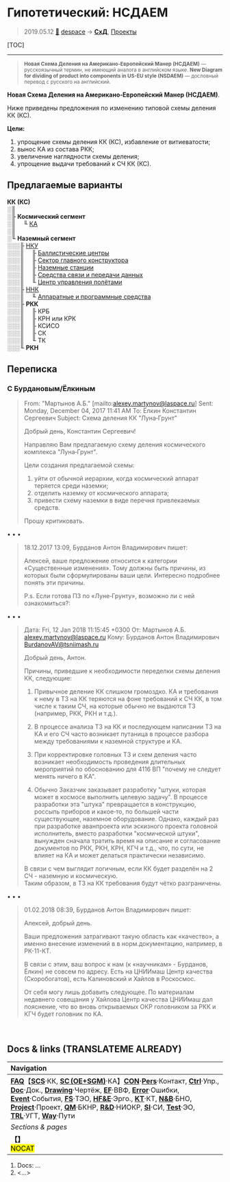 # Гипотетический: НСДАЕМ
> 2019.05.12 [🚀](../index/index.md) [despace](index.md) → **[СхД](drawing.md)**, [Проекты](project.md)

[TOC]

---

> <small>**Новая Схема Деления на Американо‑Европейский Манер (НСДАЕМ)** — русскоязычный термин, не имеющий аналога в английском языке. **New Diagram for dividing of product into components in US-EU style (NSDAEM)** — дословный перевод с русского на английский.</small>

**Новая Схема Деления на Американо‑Европейский Манер (НСДАЕМ)**.

Ниже приведены предложения по изменению типовой схемы деления КК (КС).

**Цели:**

   1. упрощение схемы деления КК (КС), избавление от витиеватости;
   1. вынос КА из состава РКК;
   1. увеличение наглядности схемы деления;
   1. упрощение выдачи требований к СЧ КК (КС).


## Предлагаемые варианты

**КК (КС)**  
░║  
░╟ **Космический сегмент**  
░║  ╙ [КА](sc.md)  
░║  
░╙ **Наземный сегмент**  
░░░╟ [НКУ](scs.md)  
░░░║  ╟ [Баллистические центры](.md)  
░░░║  ╟ [Сектор главного конструктора](cd_segm.md)  
░░░║  ╟ [Наземные станции](scs.md)  
░░░║  ╟ [Средства связи и передачи данных](mcntd.md)  
░░░║  ╙ [Центр управления полётами](scs.md)  
░░░╟ [ННК](scs.md)  
░░░║  ╙ [Аппаратные и программные средства](hns.md)  
░░░╟ **РКК**  
░░░║  ╟ КРБ  
░░░║  ╟ КРН или КРК  
░░░║  ╟ КСИСО  
░░░║  ╟ СК  
░░░║  ╙ ТК  
░░░╙ **РКН**



## Переписка


### С Бурдановым/Ёлкиным

> From: "Мартынов А.Б." [mailto:alexey.martynov@laspace.ru]
> Sent: Monday, December 04, 2017 11:41 AM
> To: Ёлкин Константин Сергеевич
> Subject: Схема деления КК "Луна‑Грунт"
> 
> Добрый день, Константин Сергеевич!
> 
> Направляю Вам предлагаемую схему деления космического комплекса "Луна‑Грунт".
> 
> Цели создания предлагаемой схемы:  
> 1) уйти от обычной иерархии, когда космический аппарат теряется среди наземки;  
> 2) отделить наземку от космического аппарата;  
> 3) привести схему наземки в виде перечня привлекаемых средств.
> 
> Прошу критиковать.

• • •

> 18.12.2017 13:09, Бурданов Антон Владимирович пишет:
> 
> Алексей, ваше предложение относится к категории «Существенные изменения». Тому должны быть причины, из которых были сформулированы ваши цели. Интересно подробнее понять эти причины.
> 
> P.s. Если готова ПЗ по «Луне‑Грунту», возможно ли с ней ознакомиться?:

• • •

> Дата: Fri, 12 Jan 2018 11:15:45 +0300
> От: Мартынов А.Б. <alexey.martynov@laspace.ru>
> Кому: Бурданов Антон Владимирович <BurdanovAV@tsniimash.ru>
> 
> Добрый день, Антон.
> 
> Причины, приведшие к необходимости переделки схемы деления КК, следующие:
> 
> 1) Привычное деление КК слишком громоздко. КА и требования к нему в ТЗ на КК теряются на фоне требований к СЧ КК, в том числе к таким СЧ, на которые обычно не выдаются ТЗ (например, РКК, РКН и т.д.).
> 
> 2) В процессе анализа ТЗ на КК и последующем написании ТЗ на КА и его СЧ часто возникает путаница в процессе разбора между требованиями к наземной структуре и КА.
> 
> 3) При корректировке головных ТЗ и схем деления часто возникает необходимость проведения длительных мероприятий по обоснованию для 4116 ВП "почему не следует менять ничего в КА".
> 
> 4) Обычно Заказчик заказывает разработку "штуки, которая может в космосе выполнить целевую задачу". В процессе разработки эта "штука" превращается в конструкцию, россыпь приборов и какое‑то, по большей части существующее, наземное оборудование. Однако, каждый раз при разработке аванпроекта или эскизного проекта головной исполнитель, вместо разработки "космической штуки", вынужден сначала тратить время на описание и согласование документов по РКК, РКН, КРН, КГЧ и т.д., что, по сути, не влияет на КА и может делаться практически независимо.
> 
> В связи с чем выглядит логичным, если КК будет разделён на 2 СЧ - наземную и космическую.  
> Таким образом, в ТЗ на КК требования будут чётко разграничены.

• • •

> 01.02.2018 08:39, Бурданов Антон Владимирович пишет:
> 
> Алексей, добрый день.
> 
> Ваши предложения затрагивают такую область как «качество», а именно внесение изменений в в норм.документацию, например, в РК-11-КТ.
> 
> В связи с этим, ваш вопрос к нам (к «научникам» - Бурданов, Ёлкин) не совсем по адресу. Есть на ЦНИИмаш Центр качества (Скоробогатов), есть Калиновский и Хайлов в Роскосмос.
> 
> От себя могу лишь добавить следующее. По материалам недавнего совещания у Хайлова Центр качества ЦНИИмаш дал пояснение, что во вновь открываемых ОКР головником за РКК и КГЧ будет головник по КА.



<p style="page-break-after:always"> </p>

## Docs & links (TRANSLATEME ALREADY)
|Navigation|
|:-|
|**[FAQ](faq.md)**【**[SCS](scs.md)**·КК, **[SC (OE+SGM)](sc.md)**·КА】**[CON](contact.md)·[Pers](person.md)**·Контакт, **[Ctrl](control.md)**·Упр., **[Doc](doc.md)**·Док., **[Drawing](drawing.md)**·Чертёж, **[EF](ef.md)**·ВВФ, **[Error](error.md)**·Ошибки, **[Event](event.md)**·События, **[FS](fs.md)**·ТЭО, **[HF&E](hfe.md)**·Эрго., **[KT](kt.md)**·КТ, **[N&B](nnb.md)**·БНО, **[Project](project.md)**·Проект, **[QM](qm.md)**·БКНР, **[R&D](rnd.md)**·НИОКР, **[SI](si.md)**·СИ, **[Test](test.md)**·ЭО, **[TRL](trl.md)**·УГТ, **[Way](way.md)**·Пути|
|*Sections & pages*|
|**【[](.md)】**<br> <mark>NOCAT</mark>|

   1. Docs: …
   1. <…>

